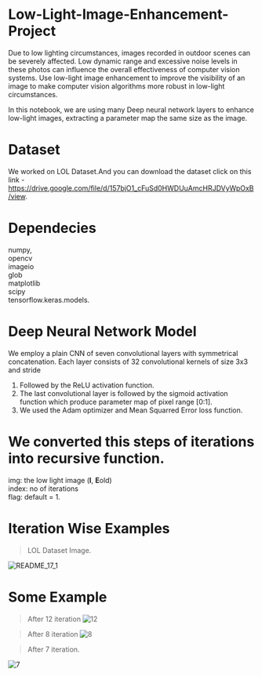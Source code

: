 # Low-Light-Image-Enhancement-Project 
Due to low lighting circumstances, images recorded in outdoor scenes can be severely affected. Low dynamic range and excessive noise levels in these photos can influence the overall effectiveness of computer vision systems. Use low-light image enhancement to improve the visibility of an image to make computer vision algorithms more robust in low-light circumstances.

In this notebook, we are using many Deep neural network layers to enhance low-light images, extracting a parameter map the same size as the image.

# Dataset
We worked on LOL Dataset.And you can download the dataset click on this link - https://drive.google.com/file/d/157bjO1_cFuSd0HWDUuAmcHRJDVyWpOxB/view.

# Dependecies
numpy,<br>
opencv<br>
imageio<br>
glob <br>
matplotlib <br>
scipy <br>
tensorflow.keras.models.

# Deep Neural Network Model
We employ a plain CNN of seven convolutional
layers with symmetrical concatenation. Each layer
consists of 32 convolutional kernels of size 3x3 and stride<br>
1. Followed by the ReLU activation function. <br> 
2. The last convolutional layer is followed by the sigmoid activation function which produce parameter map of pixel range [0:1].<br>
3. We used the Adam optimizer and Mean Squarred Error loss function.


# We converted this steps of iterations into recursive function.
img: the low light image (**I**, **E**old) <br/>
index: no of iterations <br/>
flag: default = 1.

# Iteration Wise Examples
>LOL Dataset Image.

 ![README_17_1](https://user-images.githubusercontent.com/66743388/121814561-5269ff00-cc8f-11eb-8c89-6c46f6b33682.png)

# Some Example
>After 12 iteration
 ![12](https://user-images.githubusercontent.com/66743388/121814224-804e4400-cc8d-11eb-9604-fc70e2917b36.png)

>After 8 iteration
 ![8](https://user-images.githubusercontent.com/66743388/121814475-edaea480-cc8e-11eb-9690-9c813c63b9f4.png)

>After 7 iteration.
 
 ![7](https://user-images.githubusercontent.com/66743388/121814616-a2e15c80-cc8f-11eb-8e3a-b657f98dd3b3.png)




